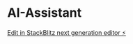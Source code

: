 # AI-Assistant

[Edit in StackBlitz next generation editor ⚡️](https://stackblitz.com/~/github.com/Amr-Sameer-obaid/AI-Assistant)